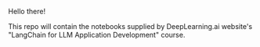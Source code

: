 Hello there!

This repo will contain the notebooks supplied by DeepLearning.ai website's "LangChain for LLM Application Development" course.
